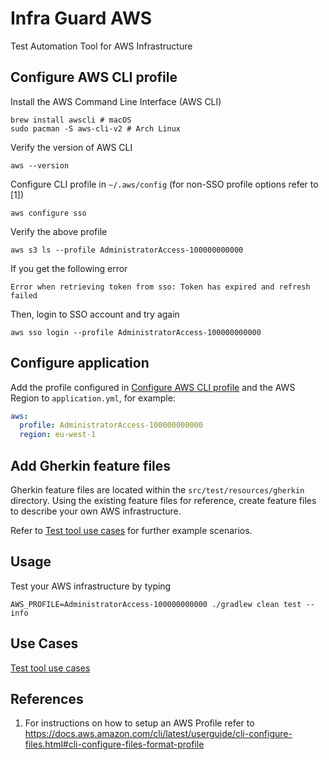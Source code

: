 
# Infra Guard AWS

Test Automation Tool for AWS Infrastructure

## Configure AWS CLI profile

Install the AWS Command Line Interface (AWS CLI)

    brew install awscli # macOS
    sudo pacman -S aws-cli-v2 # Arch Linux

Verify the version of AWS CLI

    aws --version

Configure CLI profile in `~/.aws/config` (for non-SSO profile options refer to [1])

    aws configure sso

Verify the above profile

    aws s3 ls --profile AdministratorAccess-100000000000

If you get the following error

    Error when retrieving token from sso: Token has expired and refresh failed

Then, login to SSO account and try again

    aws sso login --profile AdministratorAccess-100000000000

## Configure application

Add the profile configured in [Configure AWS CLI profile](#configure-aws-cli-profile) and the AWS Region to `application.yml`, for example:

```yaml
aws:
  profile: AdministratorAccess-100000000000
  region: eu-west-1
```

## Add Gherkin feature files

Gherkin feature files are located within the `src/test/resources/gherkin` directory. Using the existing feature files for reference, create feature files to describe your own AWS infrastructure.

Refer to [Test tool use cases](use-cases.md) for further example scenarios.

## Usage

Test your AWS infrastructure by typing

    AWS_PROFILE=AdministratorAccess-100000000000 ./gradlew clean test --info

## Use Cases

[Test tool use cases](use-cases.md)

## References

1. For instructions on how to setup an AWS Profile refer to https://docs.aws.amazon.com/cli/latest/userguide/cli-configure-files.html#cli-configure-files-format-profile